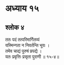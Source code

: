 # अध्याय १५

## श्लोक ४

ततः पदं तत्परिमार्गितव्यं<br>यस्मिन्गता न निवर्तन्ति भूयः ।<br>तमेव चाद्यं पुरुषं प्रपद्ये ।<br>यतः प्रवृत्तिः प्रसृता पुराणी ॥ १५-४॥<br><br>

